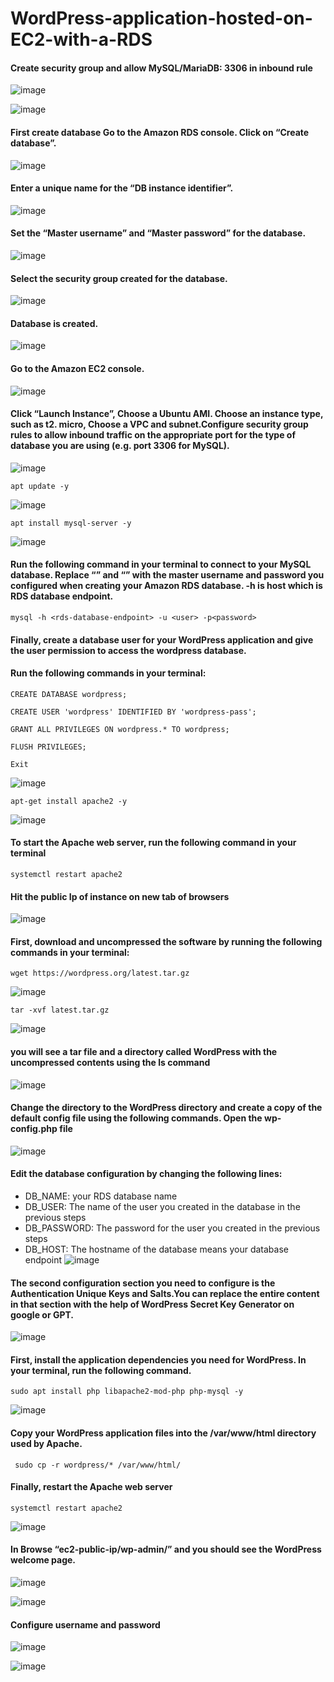 # WordPress-application-hosted-on-EC2-with-a-RDS
#### Create security group and allow MySQL/MariaDB: 3306 in inbound rule

![image](https://github.com/user-attachments/assets/247af0f0-2caf-4eb1-9ba3-13498a458e81)

![image](https://github.com/user-attachments/assets/9332a993-17c1-40aa-ba8d-3716d5d10567)

#### First create database Go to the Amazon RDS console. Click on “Create database”.

![image](https://github.com/user-attachments/assets/9ba93aab-cdd0-409e-ada2-4b777cceda31)

#### Enter a unique name for the “DB instance identifier”.

![image](https://github.com/user-attachments/assets/49937a35-ac29-4e9d-a20c-782c330791a2)

#### Set the “Master username” and “Master password” for the database.

![image](https://github.com/user-attachments/assets/4aa48a9a-84c3-4a8a-a5da-83c8fa89ed79)

#### Select the security group created for the database.
![image](https://github.com/user-attachments/assets/20b36952-a870-41cc-91d8-daa0940def38)

#### Database is created.

![image](https://github.com/user-attachments/assets/9c4d3e8c-6a68-4888-8454-4cbe586fe83d)

#### Go to the Amazon EC2 console.
![image](https://github.com/user-attachments/assets/b9ecfa1d-9263-4ec6-829d-ac7e0d45787c)

#### Click “Launch Instance”, Choose a Ubuntu AMI. Choose an instance type, such as t2. micro, Choose a VPC and subnet.Configure security group rules to allow inbound traffic on the appropriate port for the type of database you are using (e.g. port 3306 for MySQL).

![image](https://github.com/user-attachments/assets/efaae09d-9769-4d5f-82e8-0a573f809585)

````
apt update -y
````

![image](https://github.com/user-attachments/assets/8d5e9a60-e955-4c2e-aa0d-d8ac584c91d5)

````
apt install mysql-server -y
````
![image](https://github.com/user-attachments/assets/a3178751-da7f-4d28-9fc7-d95d88d7a091)

#### Run the following command in your terminal to connect to your MySQL database. Replace “<user>” and “<password>” with the master username and password you configured when creating your Amazon RDS database. -h is host which is RDS database endpoint. 

````
mysql -h <rds-database-endpoint> -u <user> -p<password>
````
#### Finally, create a database user for your WordPress application and give the user permission to access the wordpress database.

#### Run the following commands in your terminal:
````
CREATE DATABASE wordpress;
````
````
CREATE USER 'wordpress' IDENTIFIED BY 'wordpress-pass';
````
````
GRANT ALL PRIVILEGES ON wordpress.* TO wordpress;
````
````
FLUSH PRIVILEGES;
````
````
Exit
````
![image](https://github.com/user-attachments/assets/e336d8ec-893e-4141-b4cc-6ff948b03b21)

````
apt-get install apache2 -y
````
![image](https://github.com/user-attachments/assets/4a250f7b-9fb2-4b4e-b1fb-6d31660f920e)

#### To start the Apache web server, run the following command in your terminal

````
systemctl restart apache2
````

#### Hit the public Ip of instance on new tab of browsers

![image](https://github.com/user-attachments/assets/b768c24c-d112-48aa-b5f2-8c43434297e1)

#### First, download and uncompressed the software by running the following commands in your terminal:

````
wget https://wordpress.org/latest.tar.gz
````
![image](https://github.com/user-attachments/assets/3d15464a-3cd1-47c6-8497-1eab34871c51)

````
tar -xvf latest.tar.gz
````

![image](https://github.com/user-attachments/assets/f390b25c-d8c0-415b-9472-3927cf663d51)

#### you will see a tar file and a directory called WordPress with the uncompressed contents using the ls command

![image](https://github.com/user-attachments/assets/8f1f6568-59d4-4504-bf38-1bfc4957fc00)

#### Change the directory to the WordPress directory and create a copy of the default config file using the following commands. Open the wp-config.php file

![image](https://github.com/user-attachments/assets/e2187b8c-a07c-4aff-909d-ba7bc8fde4f7)

#### Edit the database configuration by changing the following lines:
- DB_NAME: your RDS database name
- DB_USER: The name of the user you created in the database in 
the previous steps
- DB_PASSWORD: The password for the user you created in the 
previous steps
- DB_HOST: The hostname of the database means your database 
endpoint
![image](https://github.com/user-attachments/assets/0facc047-fbe7-4610-aeda-5a4aed74eb02)

#### The second configuration section you need to configure is the Authentication Unique Keys and Salts.You can replace the entire content in that section with the help of WordPress Secret Key Generator on google or GPT.

![image](https://github.com/user-attachments/assets/79a09e98-2dfc-46d2-841d-09a945c716fa)

#### First, install the application dependencies you need for WordPress. In your terminal, run the following command.
````
sudo apt install php libapache2-mod-php php-mysql -y
````

![image](https://github.com/user-attachments/assets/75383d71-c55e-4a7d-a52c-a6dcc1a11af4)

#### Copy your WordPress application files into the /var/www/html directory used by Apache.
````
 sudo cp -r wordpress/* /var/www/html/
````

#### Finally, restart the Apache web server
````
systemctl restart apache2
````
![image](https://github.com/user-attachments/assets/dc5ae203-1e14-45a9-8d72-7d449efd0c31)

#### In Browse “ec2-public-ip/wp-admin/” and you should see the WordPress welcome page.

![image](https://github.com/user-attachments/assets/d125f346-f1b5-4ce3-8c3f-7f73cc5c1a43)


![image](https://github.com/user-attachments/assets/61370311-0240-40f5-8ceb-2ca3fc6a336f)

#### Configure username and password
![image](https://github.com/user-attachments/assets/903bd7f6-5fc5-4610-a065-cdff0e32a6e3)

![image](https://github.com/user-attachments/assets/f31d560c-94bc-4804-ac15-d780e6e58ae8)









